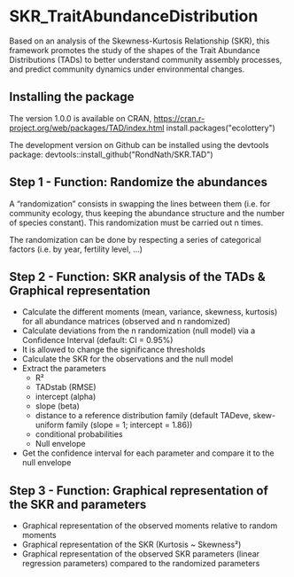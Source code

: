 # SKR_TraitAbundanceDistribution

Based on an analysis of the Skewness-Kurtosis Relationship (SKR), this framework promotes the study of the shapes of the Trait Abundance Distributions (TADs) to better understand community assembly processes, and predict community dynamics under environmental changes.

Installing the package
---------------------------------
The version 1.0.0 is available on CRAN, https://cran.r-project.org/web/packages/TAD/index.html
install.packages("ecolottery")

The development version on Github can be installed using the devtools package:
devtools::install_github("RondNath/SKR.TAD")


Step 1 - Function: Randomize the abundances
---------------------------------
A “randomization” consists in swapping the lines between them (i.e. for community ecology, thus keeping the abundance structure and the number of species constant). This randomization must be carried out n times.

The randomization can be done by respecting a series of categorical factors (i.e. by year, fertility level, …)


Step 2 - Function: SKR analysis of the TADs & Graphical representation
----------------------------------------------------
-   Calculate the different moments (mean, variance, skewness, kurtosis) for all abundance matrices (observed and n randomized)
-   Calculate deviations from the n randomization (null model) via a Confidence Interval (default: CI = 0.95%)
-   It is allowed to change the significance thresholds
-   Calculate the SKR for the observations and the null model
-   Extract the parameters
    -   R²
    -   TADstab (RMSE)
    -   intercept (alpha)
    -   slope (beta)
    -   distance to a reference distribution family (default TADeve, skew-uniform family (slope = 1; intercept = 1.86))
    -   conditional probabilities
    -   Null envelope
-   Get the confidence interval for each parameter and compare it to the null envelope

  
Step 3 - Function: Graphical representation of the SKR and parameters
----------------------------------------------------
- Graphical representation of the observed moments relative to random moments
- Graphical representation of the SKR (Kurtosis ~ Skewness²)
- Graphical representation of the observed SKR parameters (linear regression parameters) compared to the randomized parameters
